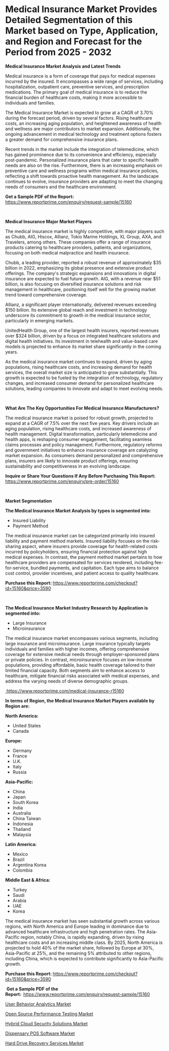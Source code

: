 <p><h1>Medical Insurance Market Provides Detailed Segmentation of this Market based on Type, Application, and Region and Forecast for the Period from 2025 - 2032</h1></p><p><strong>Medical Insurance Market Analysis and Latest Trends</strong></p>
<p><p>Medical insurance is a form of coverage that pays for medical expenses incurred by the insured. It encompasses a wide range of services, including hospitalization, outpatient care, preventive services, and prescription medications. The primary goal of medical insurance is to reduce the financial burden of healthcare costs, making it more accessible to individuals and families.</p><p>The Medical Insurance Market is expected to grow at a CAGR of 3.70% during the forecast period, driven by several factors. Rising healthcare costs, an increasing aging population, and heightened awareness of health and wellness are major contributors to market expansion. Additionally, the ongoing advancement in medical technology and treatment options fosters a greater demand for comprehensive insurance plans.</p><p>Recent trends in the market include the integration of telemedicine, which has gained prominence due to its convenience and efficiency, especially post-pandemic. Personalized insurance plans that cater to specific health needs are also on the rise. Furthermore, there is an increasing emphasis on preventive care and wellness programs within medical insurance policies, reflecting a shift towards proactive health management. As the landscape continues to evolve, insurance providers are adapting to meet the changing needs of consumers and the healthcare environment.</p></p>
<p><strong>Get a Sample PDF of the Report:&nbsp;</strong> <a href="https://www.reportprime.com/enquiry/request-sample/15160?utm_campaign=1141&utm_medium=2&utm_source=Github&utm_content=ia&utm_term=20032025&utm_id=medical-insurance">https://www.reportprime.com/enquiry/request-sample/15160</a></p>
<p>&nbsp;</p>
<p><strong>Medical Insurance Major Market Players</strong></p>
<p><p>The medical insurance market is highly competitive, with major players such as Chubb, AIG, Hiscox, Allianz, Tokio Marine Holdings, XL Group, AXA, and Travelers, among others. These companies offer a range of insurance products catering to healthcare providers, patients, and organizations, focusing on both medical malpractice and health insurance.</p><p>Chubb, a leading provider, reported a robust revenue of approximately $35 billion in 2022, emphasizing its global presence and extensive product offerings. The company's strategic expansions and innovations in digital insurance are expected to fuel future growth. AIG, with a revenue near $51 billion, is also focusing on diversified insurance solutions and risk management in healthcare, positioning itself well for the growing market trend toward comprehensive coverage.</p><p>Allianz, a significant player internationally, delivered revenues exceeding $150 billion. Its extensive global reach and investment in technology underscore its commitment to growth in the medical insurance sector, particularly in emerging markets. </p><p>UnitedHealth Group, one of the largest health insurers, reported revenues over $324 billion, driven by a focus on integrated healthcare solutions and digital health initiatives. Its investment in telehealth and value-based care models is projected to enhance its market share significantly in the coming years.</p><p>As the medical insurance market continues to expand, driven by aging populations, rising healthcare costs, and increasing demand for health services, the overall market size is anticipated to grow substantially. This growth is expected to be fueled by the integration of technology, regulatory changes, and increased consumer demand for personalized healthcare solutions, leading companies to innovate and adapt to meet evolving needs.</p></p>
<p>&nbsp;</p>
<p><strong>What Are The Key Opportunities For Medical Insurance Manufacturers?</strong></p>
<p><p>The medical insurance market is poised for robust growth, projected to expand at a CAGR of 7.5% over the next five years. Key drivers include an aging population, rising healthcare costs, and increased awareness of health management. Digital transformation, particularly telemedicine and health apps, is reshaping consumer engagement, facilitating seamless claims processes and policy management. Furthermore, regulatory reforms and government initiatives to enhance insurance coverage are catalyzing market expansion. As consumers demand personalized and comprehensive plans, insurers are likely to innovate product offerings, ensuring sustainability and competitiveness in an evolving landscape.</p></p>
<p><strong>Inquire or Share Your Questions If Any Before Purchasing This Report:</strong> <a href="https://www.reportprime.com/enquiry/pre-order/15160?utm_campaign=1141&utm_medium=2&utm_source=Github&utm_content=ia&utm_term=20032025&utm_id=medical-insurance">https://www.reportprime.com/enquiry/pre-order/15160</a></p>
<p>&nbsp;</p>
<p><strong>Market Segmentation</strong></p>
<p><strong>The Medical Insurance Market Analysis by types is segmented into:</strong></p>
<p><ul><li>Insured Liability</li><li>Payment Method</li></ul></p>
<p><p>The medical insurance market can be categorized primarily into insured liability and payment method markets. Insured liability focuses on the risk-sharing aspect, where insurers provide coverage for health-related costs incurred by policyholders, ensuring financial protection against high medical expenses. In contrast, the payment method market pertains to how healthcare providers are compensated for services rendered, including fee-for-service, bundled payments, and capitation. Each type aims to balance cost control, provider incentives, and patient access to quality healthcare.</p></p>
<p><strong>Purchase this Report:&nbsp;</strong><a href="https://www.reportprime.com/checkout?id=15160&price=3590&utm_campaign=1141&utm_medium=2&utm_source=Github&utm_content=ia&utm_term=20032025&utm_id=medical-insurance">https://www.reportprime.com/checkout?id=15160&price=3590</a></p>
<p>&nbsp;</p>
<p><strong>The Medical Insurance Market Industry Research by Application is segmented into:</strong></p>
<p><ul><li>Large Insurance</li><li>Microinsurance</li></ul></p>
<p><p>The medical insurance market encompasses various segments, including large insurance and microinsurance. Large insurance typically targets individuals and families with higher incomes, offering comprehensive coverage for extensive medical needs through employer-sponsored plans or private policies. In contrast, microinsurance focuses on low-income populations, providing affordable, basic health coverage tailored to their limited financial capacity. Both segments aim to enhance access to healthcare, mitigate financial risks associated with medical expenses, and address the varying needs of diverse demographic groups.</p></p>
<p><a href="https://www.reportprime.com/medical-insurance-r15160?utm_campaign=1141&utm_medium=2&utm_source=Github&utm_content=ia&utm_term=20032025&utm_id=medical-insurance">&nbsp;https://www.reportprime.com/medical-insurance-r15160</a></p>
<p><strong>In terms of Region, the Medical Insurance Market Players available by Region are:</strong></p>
<p>
    <p> <strong> North America: </strong>
        <ul>
            <li>United States</li>
            <li>Canada</li>
        </ul>
        </p> 
    <p> <strong> Europe: </strong>
        <ul>
            <li>Germany</li>
            <li>France</li>
            <li>U.K.</li>
            <li>Italy</li>
            <li>Russia</li>
        </ul>
        </p> 
    <p> <strong> Asia-Pacific: </strong>
        <ul>
            <li>China</li>
            <li>Japan</li>
            <li>South Korea</li>
            <li>India</li>
            <li>Australia</li>
            <li>China Taiwan</li>
            <li>Indonesia</li>
            <li>Thailand</li>
            <li>Malaysia</li>
        </ul>
        </p> 
    <p> <strong> Latin America: </strong>
        <ul>
            <li>Mexico</li>
            <li>Brazil</li>
            <li>Argentina Korea</li>
            <li>Colombia</li>
        </ul>
        </p> 
    <p> <strong> Middle East & Africa: </strong>
        <ul>
            <li>Turkey</li>
            <li>Saudi</li>
            <li>Arabia</li>
            <li>UAE</li>
            <li>Korea</li>
        </ul>
    </p>
    </p>
<p><p>The medical insurance market has seen substantial growth across various regions, with North America and Europe leading in dominance due to advanced healthcare infrastructure and high penetration rates. The Asia-Pacific region, notably China, is rapidly expanding, driven by rising healthcare costs and an increasing middle class. By 2025, North America is projected to hold 40% of the market share, followed by Europe at 30%, Asia-Pacific at 25%, and the remaining 5% attributed to other regions, including China, which is expected to contribute significantly to Asia-Pacific growth.</p></p>
<p><strong>Purchase this Report: </strong><a href="https://www.reportprime.com/checkout?id=15160&price=3590&utm_campaign=1141&utm_medium=2&utm_source=Github&utm_content=ia&utm_term=20032025&utm_id=medical-insurance">https://www.reportprime.com/checkout?id=15160&price=3590</a></p>
<p>&nbsp;<strong>Get a Sample PDF of the Report:&nbsp;&nbsp;</strong><a href="https://www.reportprime.com/enquiry/request-sample/15160?utm_campaign=1141&utm_medium=2&utm_source=Github&utm_content=ia&utm_term=20032025&utm_id=medical-insurance">https://www.reportprime.com/enquiry/request-sample/15160</a></p>
<p><strong></strong></p>
<p><p><a href="https://github.com/shopovdjondo/Market-Research-Report-List-1/blob/main/user-behavior-analytics-market.md?utm_campaign=1141&utm_medium=2&utm_source=Github&utm_content=ia&utm_term=20032025&utm_id=medical-insurance">User Behavior Analytics Market</a></p><p><a href="https://github.com/plawragarile/Market-Research-Report-List-1/blob/main/open-source-performance-testing-market.md?utm_campaign=1141&utm_medium=2&utm_source=Github&utm_content=ia&utm_term=20032025&utm_id=medical-insurance">Open Source Performance Testing Market</a></p><p><a href="https://github.com/boccalyver5k/Market-Research-Report-List-1/blob/main/hybrid-cloud-security-solutions-market.md?utm_campaign=1141&utm_medium=2&utm_source=Github&utm_content=ia&utm_term=20032025&utm_id=medical-insurance">Hybrid Cloud Security Solutions Market</a></p><p><a href="https://github.com/hamremunazm4/Market-Research-Report-List-1/blob/main/dispensary-pos-software-market.md?utm_campaign=1141&utm_medium=2&utm_source=Github&utm_content=ia&utm_term=20032025&utm_id=medical-insurance">Dispensary POS Software Market</a></p><p><a href="https://github.com/saeiddaemo/Market-Research-Report-List-1/blob/main/hard-drive-recovery-services-market.md?utm_campaign=1141&utm_medium=2&utm_source=Github&utm_content=ia&utm_term=20032025&utm_id=medical-insurance">Hard Drive Recovery Services Market</a></p></p>